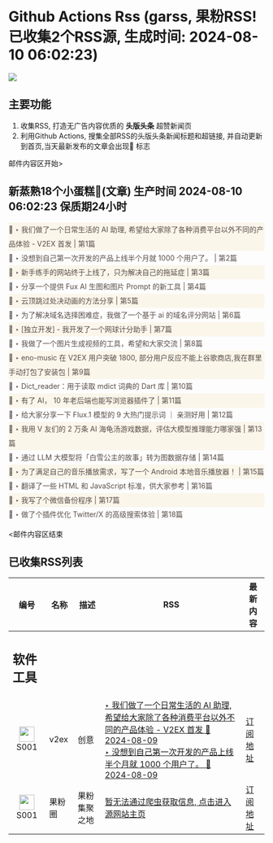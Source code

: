 # Github Actions Rss (garss, 果粉RSS! 已收集2个RSS源, 生成时间: 2024-08-10 06:02:23)

![](https://cdn.jsdelivr.net/gh/xinkeji/garss/_media/ga-rss.png)



## 主要功能
1. 收集RSS, 打造无广告内容优质的 **头版头条** 超赞新闻页
2. 利用Github Actions, 搜集全部RSS的头版头条新闻标题和超链接, 并自动更新到首页,当天最新发布的文章会出现🌈 标志

邮件内容区开始>
<h2>新蒸熟18个小蛋糕🍰(文章) 生产时间 2024-08-10 06:02:23 保质期24小时</h2>

<div style='line-height:3;background-color:#FAF6EA;' ><a href='https://www.v2ex.com/t/1063844#reply22' style="line-height:2;text-decoration:none;display:block;color:#584D49;">🌈 ‣ 我们做了一个日常生活的 AI 助理, 希望给大家除了各种消费平台以外不同的产品体验 - V2EX 首发 | 第1篇</a></div><div style='line-height:3;' ><a href='https://www.v2ex.com/t/1063923#reply1' style="line-height:2;text-decoration:none;display:block;color:#584D49;">🌈 ‣ 没想到自己第一次开发的产品上线半个月就 1000 个用户了。 | 第2篇</a></div><div style='line-height:3;background-color:#FAF6EA;' ><a href='https://www.v2ex.com/t/1063920#reply0' style="line-height:2;text-decoration:none;display:block;color:#584D49;">🌈 ‣ 新手练手的网站终于上线了，只为解决自己的拖延症 | 第3篇</a></div><div style='line-height:3;' ><a href='https://www.v2ex.com/t/1063931#reply0' style="line-height:2;text-decoration:none;display:block;color:#584D49;">🌈 ‣ 分享一个提供 Fux AI 生图和图片 Prompt 的新工具 | 第4篇</a></div><div style='line-height:3;background-color:#FAF6EA;' ><a href='https://www.v2ex.com/t/1063887#reply1' style="line-height:2;text-decoration:none;display:block;color:#584D49;">🌈 ‣ 云顶跳过处决动画的方法分享 | 第5篇</a></div><div style='line-height:3;' ><a href='https://www.v2ex.com/t/1063722#reply37' style="line-height:2;text-decoration:none;display:block;color:#584D49;">🌈 ‣ 为了解决域名选择困难症，我做了一个基于 ai 的域名评分网站 | 第6篇</a></div><div style='line-height:3;background-color:#FAF6EA;' ><a href='https://www.v2ex.com/t/1063860#reply0' style="line-height:2;text-decoration:none;display:block;color:#584D49;">🌈 ‣ [独立开发] - 我开发了一个网球计分助手 | 第7篇</a></div><div style='line-height:3;' ><a href='https://www.v2ex.com/t/1063815#reply4' style="line-height:2;text-decoration:none;display:block;color:#584D49;">🌈 ‣ 我做了一个图片生成视频的工具，希望和大家交流 | 第8篇</a></div><div style='line-height:3;background-color:#FAF6EA;' ><a href='https://www.v2ex.com/t/1063858#reply0' style="line-height:2;text-decoration:none;display:block;color:#584D49;">🌈 ‣ eno-music 在 V2EX 用户突破 1800, 部分用户反应不能上谷歌商店,我在群里手动打包了安装包 | 第9篇</a></div><div style='line-height:3;' ><a href='https://www.v2ex.com/t/1063840#reply0' style="line-height:2;text-decoration:none;display:block;color:#584D49;">🌈 ‣ Dict_reader：用于读取 mdict 词典的 Dart 库 | 第10篇</a></div><div style='line-height:3;background-color:#FAF6EA;' ><a href='https://www.v2ex.com/t/1063744#reply11' style="line-height:2;text-decoration:none;display:block;color:#584D49;">🌈 ‣ 有了 AI， 10 年老后端也能写浏览器插件了 | 第11篇</a></div><div style='line-height:3;' ><a href='https://www.v2ex.com/t/1063754#reply2' style="line-height:2;text-decoration:none;display:block;color:#584D49;">🌈 ‣ 给大家分享一下 Flux.1 模型的 9 大热门提示词 ｜ 亲测好用 | 第12篇</a></div><div style='line-height:3;background-color:#FAF6EA;' ><a href='https://www.v2ex.com/t/1063687#reply18' style="line-height:2;text-decoration:none;display:block;color:#584D49;">🌈 ‣ 我用 V 友们的 2 万条 AI 海龟汤游戏数据，评估大模型推理能力哪家强 | 第13篇</a></div><div style='line-height:3;' ><a href='https://www.v2ex.com/t/1063795#reply2' style="line-height:2;text-decoration:none;display:block;color:#584D49;">🌈 ‣ 通过 LLM 大模型将「白雪公主的故事」转为图数据存储 | 第14篇</a></div><div style='line-height:3;background-color:#FAF6EA;' ><a href='https://www.v2ex.com/t/1063770#reply2' style="line-height:2;text-decoration:none;display:block;color:#584D49;">🌈 ‣ 为了满足自己的音乐播放需求，写了一个 Android 本地音乐播放器！ | 第15篇</a></div><div style='line-height:3;' ><a href='https://www.v2ex.com/t/1063732#reply1' style="line-height:2;text-decoration:none;display:block;color:#584D49;">🌈 ‣ 翻译了一些 HTML 和 JavaScript 标准，供大家参考 | 第16篇</a></div><div style='line-height:3;background-color:#FAF6EA;' ><a href='https://www.v2ex.com/t/1063716#reply4' style="line-height:2;text-decoration:none;display:block;color:#584D49;">🌈 ‣ 我写了个微信备份程序 | 第17篇</a></div><div style='line-height:3;' ><a href='https://www.v2ex.com/t/1063667#reply0' style="line-height:2;text-decoration:none;display:block;color:#584D49;">🌈 ‣ 做了个插件优化 Twitter/X 的高级搜索体验 | 第18篇</a></div>

<邮件内容区结束

## 已收集RSS列表

| 编号 | 名称 | 描述 | RSS | 最新内容 |
| --- | --- | --- | --- | --- |
| <h2 id="软件工具">软件工具</h2> |  |   |  |  |
| <div id="S001" style="text-align: center;"><img src="https://cdn.jsdelivr.net/gh/zhaoolee/garss/_media/favicon/S001.png" width="30px" style="width:30px;height: auto;"/><br><span>S001</span></div> | v2ex | 创意 | [‣ 我们做了一个日常生活的 AI 助理, 希望给大家除了各种消费平台以外不同的产品体验 - V2EX 首发 🌈 2024-08-09](https://www.v2ex.com/t/1063844#reply22)<br/>[‣ 没想到自己第一次开发的产品上线半个月就 1000 个用户了。 🌈 2024-08-09](https://www.v2ex.com/t/1063923#reply1) | [订阅地址](https://www.v2ex.com/feed/tab/creative.xml) |
| <div id="S001" style="text-align: center;"><img src="https://cdn.jsdelivr.net/gh/zhaoolee/garss/_media/favicon/S001.png" width="30px" style="width:30px;height: auto;"/><br><span>S001</span></div> | 果粉圈 | 果粉集聚之地 | [暂无法通过爬虫获取信息, 点击进入源网站主页](https://g0f.cn) | [订阅地址](https://g0f.cn/rss.xml) |



